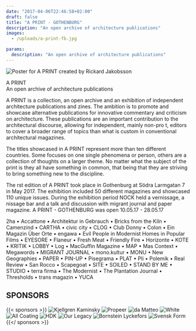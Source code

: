 ```yaml
---
date: "2017-04-06T22:46:58+02:00"
draft: false
title: "A PRINT - GOTHENBURG"
description: "An open archive of architecture publications"
images:
  - /uploads/a-print-fb.jpg

params:
  description: "An open archive of architecture publications"
---
```


![Poster for A PRINT created by Rickard Jakobsson](/uploads/a-print.jpg)

A PRINT  
An open archive of architecture publications

A PRINT is a collection, an open archive and an exhibition of independent architecture publications and zines. The ambition is to promote and showcase alternative publications for innovative commentary and criticism on architecture. These publications are an important contribution to the architectural discourse, allowing for independent, mainly non-pro t, editors to cover a broader range of topics than what is custom in conventional architectural magazines.

<!--more-->
The titles showcased in A PRINT represent more than ten different countries. Some focuses on one single phenomena or person, others are a collection of thoughts on a larger theme. No matter what the subject of the print is they all have something in common, that being that they are striving to bring something new to the discipline.

The  rst edition of A PRINT took place in Gothenburg at Södra Larmgatan 7 in May 2017. The exhibition included 50 different magazines and showcased 110 unique issues. During the exhibition period NOCK held a vernissage, a  nissage bar and a talk and discussion with migrant journal and paper magazine.
A PRINT - GOTHENBURG was open 10.05.17 - 28.05.17

2ha • Accattone • Architektur in Gebrauch • Bricks from the Kiln • Camenzind • CARTHA • civic city • CLOG • Club Donny • Colon • Ein Magazin Über Orte • engawa • Evil People in Modernist Homes in Popular Films • EYESORE • Flaneur • Fresh Meat • Friendly Fire • Horizonte • KOTE • KRITIK • LOBBY • Log • MacGuffin Magazine • MAP • Mas Context • Megawords • MIGRANT JOURNAL • mono.kultur • MONU • New Geographies • PAPER • PIN-UP • Pisegrama • PLAT • Pli • Polemik • Real Review • San Rocco • Scapegoat • SITE • SOILED • STAND BY ME • STUDIO • terra firma • The Modernist • The Plantation Journal • Thresholds • trans magazin • YUCA

## SPONSORS
{{< sponsors >}}
![Kjellgren Kaminsky](/uploads/sponsorer/kjellgren-kaminsky.png)
![Propeer](/uploads/sponsorer/propeer.png)
![da Matteo](/uploads/sponsorer/da-matteo.png)
![White](/uploads/sponsorer/white.png)
![All Coating](/uploads/sponsorer/all-coating.png)
![HDK](/uploads/sponsorer/hdk.png)
![Our Legacy](/uploads/sponsorer/our-legacy.png)
![Bornstein Lyckefors](/uploads/sponsorer/bornstein-lyckefors.png)
![Svensk Form](/uploads/sponsorer/svensk-form.png)
{{</ sponsors >}}
